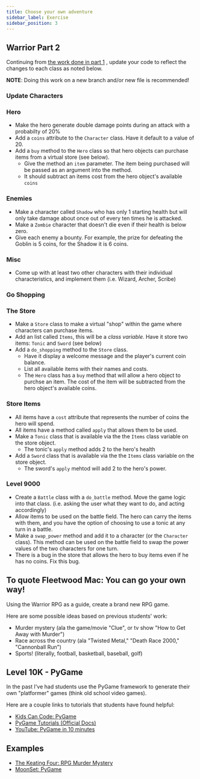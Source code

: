 ```yaml
---
title: Choose your own adventure
sidebar_label: Exercise
sidebar_position: 3
---
```


## Warrior Part 2

Continuing from [the work done in part 1](/docs/cohorts/cohort17/lectures/week2/day3/EXERCISES) , update your code to reflect the changes to each class as noted below.

__NOTE__: Doing this work on a new branch and/or new file is recommended!

### Update Characters

### Hero

* Make the hero generate double damage points during an attack with a probabilty of 20%
* Add a `coins` attribute to the `Character` class. Have it default to a value of 20.
* Add a `buy` method to the `Hero` class so that hero objects can purchase items from a virtual store (see below).
  * Give the method an `item` parameter. The item being purchased will be passed as an argument into the method.
  * It should subtract an items cost from the hero object's available `coins`

### Enemies

* Make a character called `Shadow` who has only 1 starting health but will only take damage about once out of every ten times he is attacked.
* Make a `Zombie` character that doesn't die even if their health is below zero.
* Give each enemy a bounty. For example, the prize for defeating the Goblin is 5 coins, for the Shadow it is 6 coins.

### Misc

* Come up with at least two other characters with their individual characteristics, and implement them (i.e. Wizard, Archer, Scribe)

### Go Shopping

### The Store

* Make a `Store` class to make a virtual "shop" within the game where characters can purchase items.
* Add an list called `Items`, this will be a _class variable_. Have it store two items: `Tonic` and `Sword` (see below)
* Add a `do_shopping` method to the `Store` class.
  * Have it display a welcome message and the player's current coin balance.
  * List all available items with their names and costs.
  * The `Hero` class has a `buy` method that will allow a hero object to purchse an item. The cost of the item will be subtracted from the hero object's available coins.

### Store Items

* All items have a `cost` attribute that represents the number of coins the hero will spend.
* All items have a method called `apply` that allows them to be used.
* Make a `Tonic` class that is available via the the `Items` class variable on the store object.
  * The tonic's `apply` method adds 2 to the hero's health
* Add a `Sword` class that is available via the the `Items` class variable on the store object.
  * The sword's `apply` mehtod will add 2 to the hero's power.

### Level 9000

* Create a `Battle` class with a `do_battle` method. Move the game logic into that class. (i.e. asking the user what they want to do, and acting accordingly)
* Allow items to be used on the battle field. The hero can carry the items with them, and you have the option of choosing to use a tonic at any turn in a battle.
* Make a `swap_power` method and add it to a character (or the `Character` class). This method can be used on the battle field to swap the power values of the two characters for one turn.
* There is a bug in the store that allows the hero to buy items even if he has no coins. Fix this bug.

## To quote Fleetwood Mac: You can go your own way!

Using the Warrior RPG as a guide, create a brand new RPG game.

Here are some possible ideas based on previous students' work:

* Murder mystery (ala the game/movie "Clue", or tv show "How to Get Away with Murder")
* Race across the country (ala "Twisted Metal," "Death Race 2000," "Cannonball Run")
* Sports! (literally, football, basketball, baseball, golf)

## Level 10K - PyGame

In the past I've had students use the PyGame framework to generate their own "platformer" games (think old school video games).

Here are a couple links to tutorials that students have found helpful:

* [Kids Can Code: PyGame](https://kidscancode.org/lessons/)
* [PyGame Tutorials (Official Docs)](https://www.pygame.org/wiki/tutorials)
* [YouTube: PyGame in 10 minutes](https://www.youtube.com/watch?v=y9VG3Pztok8&t=430s)

## Examples

* [The Keating Four: RPG Murder Mystery](https://github.com/seanrreid/the_keating_4)
* [MoonSet: PyGame](https://github.com/seanrreid/MoonSet)
